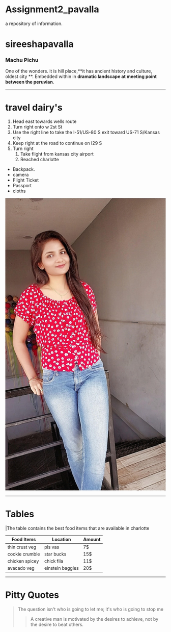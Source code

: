 # Assignment2_pavalla
a repository of information.
# sireeshapavalla
### Machu Pichu
One of the wonders. it is hill place,**it has ancient history and culture, oldest city **. Embedded within in **dramatic landscape at meeting point between the peruvian**.  
***
# travel dairy's
1. Head east towards wells route
2. Turn right onto  w 2st St
3. Use the right line to take the I-51/US-80 S exit toward US-71 S/Kansas city
4. Keep right  at the road to continue on I29 S
5. Turn right 
    1. Take flight from kansas city airport
    2. Reached charlotte

* Backpack. 
* camera
* Flight Ticket 
* Passport
* cloths

![Link of about me](siripic.jpg)

-----------
# Tables
|The table contains the best food items that are available in charlotte

|Food Items         |Location        |Amount
|---------          |---------       |-------
|thin crust veg     |pls vas         |7$
|cookie crumble     |star bucks      |15$
|chicken spicey     |chick fila      |11$
|avacado veg        |einstein baggles|20$

--------------------

# Pitty Quotes
> The question isn't who is going to let me; it's who is going to stop me
>> A creative man is motivated by the desires to achieve, not by the desire to beat others.
